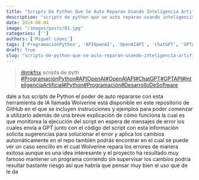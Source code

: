 ```yaml
---
title: "Scripts De Python Que Se Auto Reparan Usando Inteligencia Artificial"
description: "scripts de python que se auto reparan usando inteligencia artificial"
date: 2024-08-04
image: "/images/posts/01.jpg"
categories: ['']
authors: ['Miguel López']
tags: ['ProgramaciónPython', 'APIOpenAI', 'OpenAIAPI', 'ChatGPT', 'GPTAPI', 'InteligenciaArtificial', 'Python', 'Programación', 'DesarrolloDeSoftware']
draft: True
slug: "scripts-de-python-que-se-auto-reparan-usando-inteligencia-artificial"
---
```


<blockquote class="tiktok-embed" cite="{https://www.tiktok.com/@mkfnx/video/7230986373619027205}" data-video-id="7230986373619027205" style="max-width: 605px;min-width: 325px;" > <section> <a target="_blank" title="@mkfnx" href="https://www.tiktok.com/@mkfnx?refer=embed">@mkfnx</a> scripts de pyth </section> <a title="ProgramaciónPython" target="_blank" href="https://www.tiktok.com/tag/ProgramaciónPython?refer=embed">#ProgramaciónPython</a><a title="APIOpenAI" target="_blank" href="https://www.tiktok.com/tag/APIOpenAI?refer=embed">#APIOpenAI</a><a title="OpenAIAPI" target="_blank" href="https://www.tiktok.com/tag/OpenAIAPI?refer=embed">#OpenAIAPI</a><a title="ChatGPT" target="_blank" href="https://www.tiktok.com/tag/ChatGPT?refer=embed">#ChatGPT</a><a title="GPTAPI" target="_blank" href="https://www.tiktok.com/tag/GPTAPI?refer=embed">#GPTAPI</a><a title="InteligenciaArtificial" target="_blank" href="https://www.tiktok.com/tag/InteligenciaArtificial?refer=embed">#InteligenciaArtificial</a><a title="Python" target="_blank" href="https://www.tiktok.com/tag/Python?refer=embed">#Python</a><a title="Programación" target="_blank" href="https://www.tiktok.com/tag/Programación?refer=embed">#Programación</a><a title="DesarrolloDeSoftware" target="_blank" href="https://www.tiktok.com/tag/DesarrolloDeSoftware?refer=embed">#DesarrolloDeSoftware</a> </blockquote> <script async src="https://www.tiktok.com/embed.js"></script>

dale a tus scripts de Python el poder de auto repararse con esta herramienta de IA llamada Wolverine está disponible en este repositorio de GitHub en el que se incluyen instrucciones y ejemplos para poder comenzar a utilizarlo además de una breve explicación de cómo funciona la cual es que monitorea la ejecución del script en espera de mensajes de error los cuales envía a GPT junto con el código del script con esta información solicita sugerencias para solucionar el error y aplica los cambios automáticamente en el repo también podrás encontrar en el cual se puede ver un caso sencillo en el cual Wolverine repara los errores de manera exitosa aunque es una idea interesante y el proyecto ha resultado muy famoso mantener un programa corriendo sin supervisar los cambios podría resultar bastante riesgo así que habría que pensar muy bien el uso que de le da 